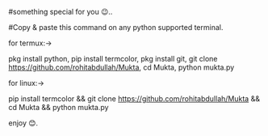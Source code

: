#something special for you 😉..

#Copy & paste this command on any python supported terminal.

for termux:->

pkg install python,
pip install termcolor,
pkg install git,
git clone https://github.com/rohitabdullah/Mukta,
cd Mukta,
python mukta.py

for linux:->

pip install termcolor && 
git clone https://github.com/rohitabdullah/Mukta && 
cd Mukta && 
python mukta.py

enjoy 😊.
